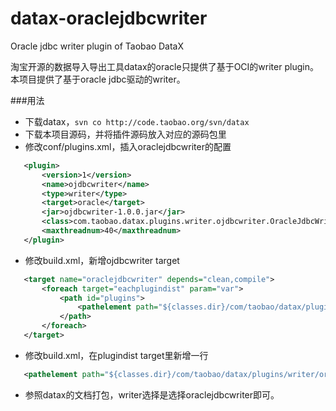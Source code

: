 datax-oraclejdbcwriter
======================

Oracle jdbc writer plugin of Taobao DataX

淘宝开源的数据导入导出工具datax的oracle只提供了基于OCI的writer plugin。本项目提供了基于oracle jdbc驱动的writer。

###用法

 * 下载datax，`svn co http://code.taobao.org/svn/datax`
 * 下载本项目源码，并将插件源码放入对应的源码包里
 * 修改conf/plugins.xml，插入oraclejdbcwriter的配置

 ```xml
 	<plugin>
		<version>1</version>
		<name>ojdbcwriter</name>
		<type>writer</type>
		<target>oracle</target>
		<jar>ojdbcwriter-1.0.0.jar</jar>
		<class>com.taobao.datax.plugins.writer.ojdbcwriter.OracleJdbcWriter</class>
		<maxthreadnum>40</maxthreadnum>
	</plugin>
 ```

 * 修改build.xml，新增ojdbcwriter target

 ```xml
 	<target name="oraclejdbcwriter" depends="clean,compile">
		<foreach target="eachplugindist" param="var">
			<path id="plugins">
				<pathelement path="${classes.dir}/com/taobao/datax/plugins/writer/oraclejdbcwriter/1.0.0" />
			</path>
		</foreach>
	</target>	
 ```
 
* 修改build.xml，在plugindist target里新增一行

 ```xml
 	<pathelement path="${classes.dir}/com/taobao/datax/plugins/writer/oraclejdbcwriter/1.0.0" />
 ```
 
* 参照datax的文档打包，writer选择是选择oraclejdbcwriter即可。
